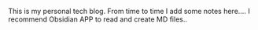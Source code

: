 This is my personal tech blog. 
From time to time I add some notes here....
I recommend Obsidian APP to read and create MD files..
